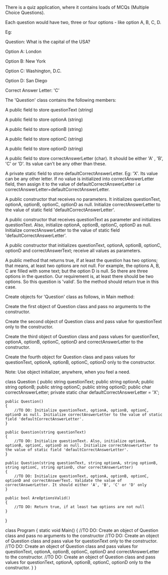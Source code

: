 There is a quiz application, where it contains loads of MCQs (Multiple Choice Questions).

Each question would have two, three or four options - like option A, B, C, D.



Eg:

Question: What is the capital of the USA?

Option A: London

Option B: New York

Option C: Washington, D.C.

Option D: San Diego

Correct Answer Letter: 'C'



The 'Question' class contains the following members:

A public field to store questionText (string)

A public field to store optionA (string)

A public field to store optionB (string)

A public field to store optionC (string)

A public field to store optionD (string)

A public field to store correctAnswerLetter (char). It should be either 'A' , 'B', 'C' or 'D'. Its value can't be any other than these.

A private static field to store defaultCorrectAnswerLetter. Eg: 'X'. Its value can be any other letter. If no value is initialized into correctAnswerLetter field, then assign it to the value of defaultCorrectAnswerLetter i.e correctAnswerLetter=defaultCorrectAnswerLetter.

A public constructor that receives no parameters. It initializes questionText, optionA, optionB, optionC, optionD as null. Initialize correctAnswerLetter to the value of static field 'defaultCorrectAnswerLetter'.

A public constructor that receives questionText as parameter and initializes questionText. Also, initialize optionA, optionB, optionC, optionD as null. Initialize correctAnswerLetter to the value of static field 'defaultCorrectAnswerLetter'.

A public constructor that initializes questionText, optionA, optionB, optionC, optionD and correctAnswerText; receive all values as parameters.

A public method that returns true, if at least the question has two options; that means, at least two options are not null. For example, the options A, B, C are filled with some text; but the option D is null. So there are three options in the question. Our requirement is, at least there should be two options. So this question is 'valid'. So the method should return true in this case.



Create objects for 'Question' class as follows, in Main method:

Create the first object of Question class and pass no arguments to the constructor.

Create the second object of Question class and pass value for questionText only to the constructor.

Create the third object of Question class and pass values for questionText, optionA, optionB, optionC, optionD and correctAnswerLetter to the constructor.

Create the fourth object for Question class and pass values for questionText, optionA, optionB, optionC, optionD only to the constructor.

Note: Use object initializer, anywhere, when you feel a need.



class Question
{
    public string questionText;
    public string optionA;
    public string optionB;
    public string optionC;
    public string optionD;
    public char correctAnswerLetter;
    private static char defaultCorrectAnswerLetter = 'X';
 
    public Question()
    {
        //TO DO: Initialize questionText, optionA, optionB, optionC, optionD as null. Initialize correctAnswerLetter to the value of static field 'defaultCorrectAnswerLetter'.
    }
 
    public Question(string questionText)
    {
        //TO DO: Initialize questionText. Also, initialize optionA, optionB, optionC, optionD as null. Initialize correctAnswerLetter to the value of static field 'defaultCorrectAnswerLetter'.
    }
 
    public Question(string questionText, string optionA, string optionB, string optionC, string optionD, char correctAnswerLetter)
    {
        //TO DO: Initialize questionText, optionA, optionB, optionC, optionD and correctAnswerText. Validate the value of correctAnswerLetter. It should either 'A', 'B', 'C' or 'D' only
    }
 
    public bool AreOptionsValid()
    {
        //TO DO: Return true, if at least two options are not null
    }
}
 
class Program
{
    static void Main()
    {
        //TO DO: Create an object of Question class and pass no arguments to the constructor
        //TO DO: Create an object of Question class and pass value for questionText only to the constructor.
        //TO DO: Create an object of Question class and pass values for questionText, optionA, optionB, optionC, optionD and correctAnswerLetter to the constructor.
        //TO DO: Create an object of Question class and pass values for questionText, optionA, optionB, optionC, optionD only to the constructor.
    }
}
